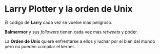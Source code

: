 # Larry Plotter y la orden de Unix

El codigo de **Larry** cada vez se vuelve mas peligroso.

**Balmermor** y sus *followers* tienen cada vez mas *retweets* y poder.

La **Orden de Unix** quiere enfrentarse a ellos y luchar por el bien del mundo pero
no pueden compilar el kernel.

